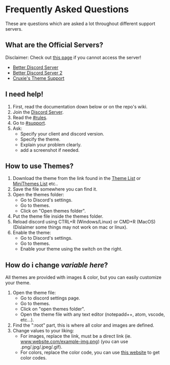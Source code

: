 # Frequently Asked Questions
These are questions which are asked a lot throughout different support servers.

## What are the Official Servers?
Disclaimer: Check out [this page](https://github.com/rauenzi/BetterDiscordApp/wiki/Themes-and-Plugins#why-does-the-server-get-temporary-outage-from-time-to-time) if you cannot access the server!
   * [Better Discord Server](https://discord.com/invite/0Tmfo5ZbORCRqbAd) 
   * [Better Discord Server 2](https://discord.com/invite/2HScm8j)
   * [Cruxie's Theme Support](https://discord.com/invite/Tzm2paq)
   
##  I need help!
1. First, read the  documentation down below or on the repo's wiki.
2. Join the [Discord Server](http://discord.com/invite/Tzm2paq).
3. Read the [#rules](https://discord.com/channels/727643522081226752/727643522085158977).
4. Go to [#support](https://discord.com/channels/727643522081226752/727643522383085629).
5. Ask:
   * Specify your client and discord version.
   * Specify the theme.
   * Explain your problem clearly.
   * add a screenshot if needed.
   
## How to use Themes?
1. Download the theme from the link found in the [Theme List](https://xcruxiex.github.io/BBDThemes/Themes/) or [MiniThemes List](https://xcruxiex.github.io/BBDThemes/MiniThemes/) etc..
2. Save the file somewhere you can find it.
3. Open the themes folder:
   * Go to Discord's settings.
   * Go to themes.
   * Click on "Open themes folder".
4. Put the theme file inside the themes folder.
5. Reload discord using CTRL+R (Windows/Linux) or CMD+R (MacOS) (Dislaimer some things may not work on mac or linux).
6. Enable the theme:
   * Go to Discord's settings.
   * Go to themes.
   * Enable your theme using the switch on the right.
   
## How do i change *variable here*?
All themes are provided with images & color, but you can easily customize your theme.

1. Open the theme file:
   * Go to discord settings page.
   * Go to themes.
   * Click on "open themes folder".
   * Open the theme file with any text editor (notepadd++, atom, vscode, etc...).
2. Find the ":root" part, this is where all color and images are defined.
3. Change values to your liking:
   * For images, replace the link, must be a direct link (ie. www.website.com/example-img.png) (you can use .png/.jpg/.jpeg/.gif).
   * For colors, replace the color code, you can use [this website](https://www.w3schools.com/colors/colors_picker.asp) to get color codes.
  
 
